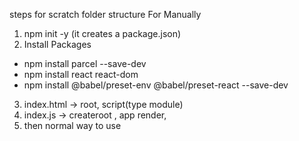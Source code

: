 steps for scratch folder structure For Manually 
1. npm init -y (it creates a package.json)
2. Install Packages 
- npm install parcel --save-dev 
- npm install react react-dom
- npm install @babel/preset-env @babel/preset-react --save-dev 

3. index.html -> root, script(type module)
4. index.js -> createroot , app render,
5. then normal way to use
